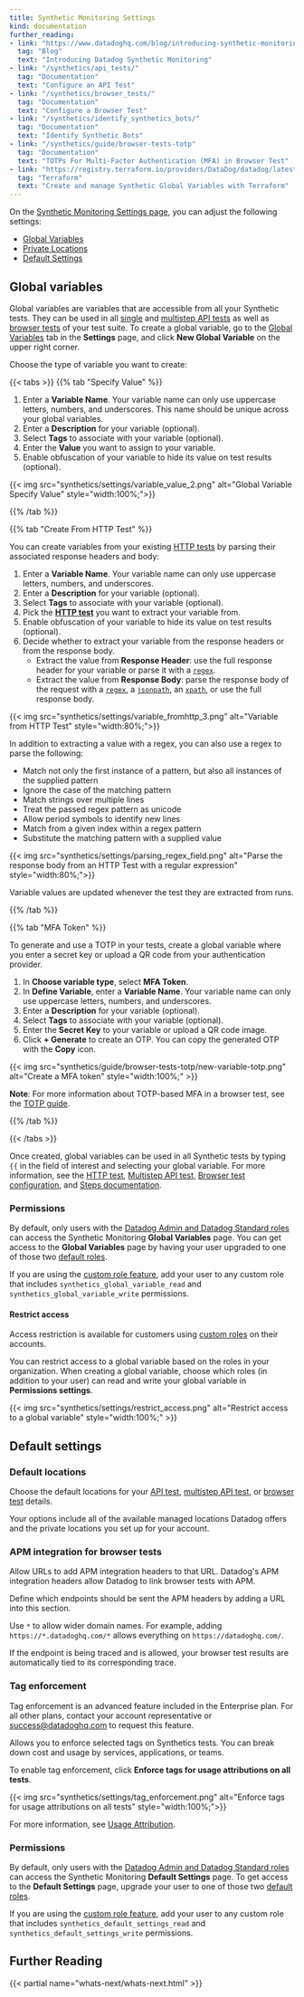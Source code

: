 ```yaml
---
title: Synthetic Monitoring Settings
kind: documentation
further_reading:
- link: "https://www.datadoghq.com/blog/introducing-synthetic-monitoring/"
  tag: "Blog"
  text: "Introducing Datadog Synthetic Monitoring"
- link: "/synthetics/api_tests/"
  tag: "Documentation"
  text: "Configure an API Test"
- link: "/synthetics/browser_tests/"
  tag: "Documentation"
  text: "Configure a Browser Test"
- link: "/synthetics/identify_synthetics_bots/"
  tag: "Documentation"
  text: "Identify Synthetic Bots"
- link: "/synthetics/guide/browser-tests-totp"
  tag: "Documentation"
  text: "TOTPs For Multi-Factor Authentication (MFA) in Browser Test"
- link: "https://registry.terraform.io/providers/DataDog/datadog/latest/docs/resources/synthetics_global_variable"
  tag: "Terraform"
  text: "Create and manage Synthetic Global Variables with Terraform"
---
```


On the [Synthetic Monitoring Settings page][1], you can adjust the following settings:

* [Global Variables](#global-variables)
* [Private Locations][2]
* [Default Settings](#default-settings)

## Global variables

Global variables are variables that are accessible from all your Synthetic tests. They can be used in all [single][3] and [multistep API tests][4] as well as [browser tests][5] of your test suite. To create a global variable, go to the [Global Variables][6] tab in the **Settings** page, and click **New Global Variable** on the upper right corner.

Choose the type of variable you want to create:

{{< tabs >}}
{{% tab "Specify Value" %}}

1. Enter a **Variable Name**. Your variable name can only use uppercase letters, numbers, and underscores. This name should be unique across your global variables.
2. Enter a **Description** for your variable (optional).
3. Select **Tags** to associate with your variable (optional).
4. Enter the **Value** you want to assign to your variable.
5. Enable obfuscation of your variable to hide its value on test results (optional).

{{< img src="synthetics/settings/variable_value_2.png" alt="Global Variable Specify Value" style="width:100%;">}}

{{% /tab %}}

{{% tab "Create From HTTP Test" %}}

You can create variables from your existing [HTTP tests][1] by parsing their associated response headers and body:

1. Enter a **Variable Name**. Your variable name can only use uppercase letters, numbers, and underscores.
2. Enter a **Description** for your variable (optional).
3. Select **Tags** to associate with your variable (optional).
4. Pick the **[HTTP test][1]** you want to extract your variable from.
5. Enable obfuscation of your variable to hide its value on test results (optional).
6. Decide whether to extract your variable from the response headers or from the response body.
    * Extract the value from **Response Header**: use the full response header for your variable or parse it with a [`regex`][2].
    * Extract the value from **Response Body**: parse the response body of the request with a [`regex`][2], a [`jsonpath`][3], an [`xpath`][4], or use the full response body.

{{< img src="synthetics/settings/variable_fromhttp_3.png" alt="Variable from HTTP Test" style="width:80%;">}}

In addition to extracting a value with a regex, you can also use a regex to parse the following:

  - Match not only the first instance of a pattern, but also all instances of the supplied pattern
  - Ignore the case of the matching pattern
  - Match strings over multiple lines
  - Treat the passed regex pattern as unicode
  - Allow period symbols to identify new lines
  - Match from a given index within a regex pattern
  - Substitute the matching pattern with a supplied value

{{< img src="synthetics/settings/parsing_regex_field.png" alt="Parse the response body from an HTTP Test with a regular expression" style="width:80%;">}}

Variable values are updated whenever the test they are extracted from runs.

[1]: /synthetics/api_tests/http_tests/
[2]: https://developer.mozilla.org/en-US/docs/Web/JavaScript/Guide/Regular_Expressions
[3]: https://restfulapi.net/json-jsonpath/
[4]: https://www.w3schools.com/xml/xpath_syntax.asp
{{% /tab %}}

{{% tab "MFA Token" %}}  
 
To generate and use a TOTP in your tests, create a global variable where you enter a secret key or upload a QR code from your authentication provider.

1. In **Choose variable type**, select **MFA Token**.
2. In **Define Variable**, enter a **Variable Name**. Your variable name can only use uppercase letters, numbers, and underscores.
3. Enter a **Description** for your variable (optional).
4. Select **Tags** to associate with your variable (optional).
5. Enter the **Secret Key** to your variable or upload a QR code image.
6. Click **+ Generate** to create an OTP. You can copy the generated OTP with the **Copy** icon.

{{< img src="synthetics/guide/browser-tests-totp/new-variable-totp.png" alt="Create a MFA token" style="width:100%;" >}}

**Note**: For more information about TOTP-based MFA in a browser test, see the [TOTP guide][1].

[1]: /synthetics/guide/browser-tests-totp
{{% /tab %}}

{{< /tabs >}}

Once created, global variables can be used in all Synthetic tests by typing `{{` in the field of interest and selecting your global variable. For more information, see the [HTTP test][7], [Multistep API test][8], [Browser test configuration][9], and [Steps documentation][10].

### Permissions

By default, only users with the [Datadog Admin and Datadog Standard roles][11] can access the Synthetic Monitoring **Global Variables** page. You can get access to the **Global Variables** page by having your user upgraded to one of those two [default roles][11]. 

If you are using the [custom role feature][12], add your user to any custom role that includes `synthetics_global_variable_read` and `synthetics_global_variable_write` permissions. 

#### Restrict access

Access restriction is available for customers using [custom roles][13] on their accounts.

You can restrict access to a global variable based on the roles in your organization. When creating a global variable, choose which roles (in addition to your user) can read and write your global variable in **Permissions settings**. 

{{< img src="synthetics/settings/restrict_access.png" alt="Restrict access to a global variable" style="width:100%;" >}}

## Default settings

### Default locations

Choose the default locations for your [API test][3], [multistep API test][4], or [browser test][5] details. 

Your options include all of the available managed locations Datadog offers and the private locations you set up for your account.

### APM integration for browser tests

Allow URLs to add APM integration headers to that URL. Datadog's APM integration headers allow Datadog to link browser tests with APM. 

Define which endpoints should be sent the APM headers by adding a URL into this section.

Use `*` to allow wider domain names. For example, adding `https://*.datadoghq.com/*` allows everything on `https://datadoghq.com/`.

If the endpoint is being traced and is allowed, your browser test results are automatically tied to its corresponding trace.

### Tag enforcement

<div class="alert alert-warning">
Tag enforcement is an advanced feature included in the Enterprise plan. For all other plans, contact your account representative or <a href="mailto:success@datadoghq.com">success@datadoghq.com</a> to request this feature.
</div>

Allows you to enforce selected tags on Synthetics tests. You can break down cost and usage by services, applications, or teams.

To enable tag enforcement, click **Enforce tags for usage attributions on all tests**.  

{{< img src="synthetics/settings/tag_enforcement.png" alt="Enforce tags for usage attributions on all tests" style="width:100%;">}}

For more information, see [Usage Attribution][14].

### Permissions

By default, only users with the [Datadog Admin and Datadog Standard roles][11] can access the Synthetic Monitoring **Default Settings** page. To get access to the **Default Settings** page, upgrade your user to one of those two [default roles][11]. 

If you are using the [custom role feature][12], add your user to any custom role that includes `synthetics_default_settings_read` and `synthetics_default_settings_write` permissions. 

## Further Reading

{{< partial name="whats-next/whats-next.html" >}}

[1]: https://app.datadoghq.com/synthetics/settings
[2]: /synthetics/private_locations/
[3]: /synthetics/api_tests/
[4]: /synthetics/multistep/
[5]: /synthetics/browser_tests/
[6]: https://app.datadoghq.com/synthetics/settings/variables
[7]: /synthetics/api_tests/http_tests?tab=requestoptions#use-variables
[8]: /synthetics/multistep?tab=requestoptions#use-variables
[9]: /synthetics/browser_tests/?tab=requestoptions#use-global-variables
[10]: /synthetics/browser_tests/actions#using-variables
[11]: /account_management/rbac/?tab=datadogapplication#datadog-default-roles
[12]: /account_management/rbac/?tab=datadogapplication#custom-role
[13]: /account_management/rbac/#create-a-custom-role
[14]: /account_management/billing/usage_attribution
